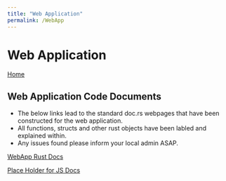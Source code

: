 ```yaml
---
title: "Web Application"
permalink: /WebApp
---
```


# Web Application

[Home](https://m30819-2020.github.io/cw-code-t1)

## Web Application Code Documents

- The below links lead to the standard doc.rs webpages that have been constructed for the web application.
- All functions, structs and other rust objects have been labled and explained within.
- Any issues found please inform your local admin ASAP.

[WebApp Rust Docs](/cw-code-t1/code_docs/doc/pegassas_webapp/)

[Place Holder for JS Docs]()
